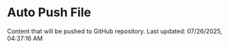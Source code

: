 # Auto Push File

Content that will be pushed to GitHub repository.
Last updated: 07/26/2025, 04:37:16 AM